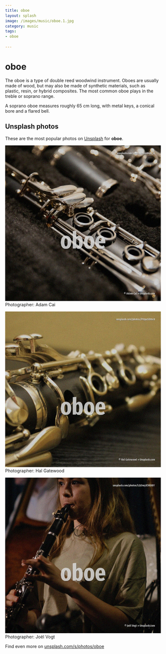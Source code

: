 ```yaml
---
title: oboe
layout: splash
image: /images/music/oboe.1.jpg
category: music
tags:
- oboe

---
```

# oboe

The oboe  is a type of double reed woodwind instrument.
Oboes are usually made of wood, but may also be made of synthetic materials, such as plastic, 
resin, or hybrid composites.
The most common oboe plays in the treble or soprano range.

A soprano oboe measures roughly 65 cm  long, with metal keys, a conical bore and a flared bell.

 
## Unsplash photos
These are the most popular photos on [Unsplash](https://unsplash.com) for **oboe**.
 
![oboe](/images/music/oboe.1.jpg)
Photographer:  Adam Cai
 
![oboe](/images/music/oboe.2.jpg)
Photographer:  Hal Gatewood
 
![oboe](/images/music/oboe.3.jpg)
Photographer:  Joël Vogt
 
Find even more on [unsplash.com/s/photos/oboe](https://unsplash.com/s/photos/oboe)
 
